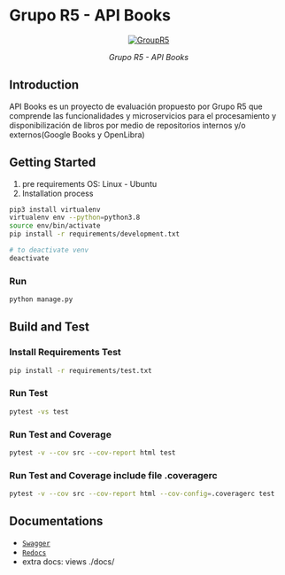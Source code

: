 # Grupo R5 - API Books

<p align="center">
  <a href="https://www.grupor5.com"><img src="https://user-images.githubusercontent.com/34389493/150956700-2e070ea3-8d05-4e6a-bda5-972f2a431dfb.png" alt="GroupR5"></a>
</p>
<p align="center">
    <em>Grupo R5 - API Books</em>
</p>


## Introduction
API Books es un proyecto de evaluación propuesto por Grupo R5 que comprende las funcionalidades y microservicios para el procesamiento y disponibilización de libros por medio de repositorios internos y/o externos(Google Books y OpenLibra)

## Getting Started
1. pre requirements
  OS: Linux - Ubuntu <optional>
3.	Installation process
```bash
pip3 install virtualenv
virtualenv env --python=python3.8
source env/bin/activate
pip install -r requirements/development.txt

# to deactivate venv
deactivate
```
### Run

```bash
python manage.py
```

## Build and Test
### Install Requirements Test
```bash
pip install -r requirements/test.txt
```
### Run Test
```bash
pytest -vs test
```
### Run Test and Coverage
```bash
pytest -v --cov src --cov-report html test
```
### Run Test and Coverage include file .coveragerc
```bash
pytest -v --cov src --cov-report html --cov-config=.coveragerc test
```

## Documentations
- [`Swagger`](http://ec2-18-229-245-105.sa-east-1.compute.amazonaws.com:5000/docs)
- [`Redocs`](http://ec2-18-229-245-105.sa-east-1.compute.amazonaws.com:5000/redoc)
- extra docs: views ./docs/
